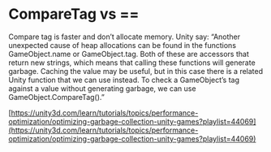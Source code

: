 # CompareTag vs ==

Compare tag is faster and don’t allocate memory. Unity say: “Another unexpected cause of heap allocations can be found in the functions GameObject.name or GameObject.tag. Both of these are accessors that return new strings, which means that calling these functions will generate garbage. Caching the value may be useful, but in this case there is a related Unity function that we can use instead. To check a GameObject’s tag against a value without generating garbage, we can use GameObject.CompareTag().”

[https://unity3d.com/learn/tutorials/topics/performance-optimization/optimizing-garbage-collection-unity-games?playlist=44069](https://unity3d.com/learn/tutorials/topics/performance-optimization/optimizing-garbage-collection-unity-games?playlist=44069)
